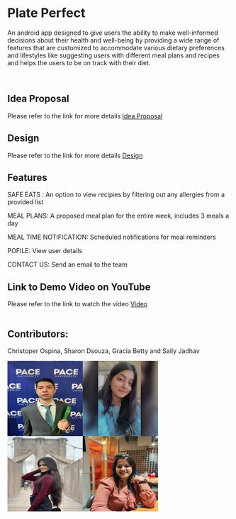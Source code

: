 # Plate Perfect

An android app designed to give users the ability to make well-informed decisions about their health and well-being by providing a wide range of features that are customized to accommodate various dietary preferences and lifestyles like suggesting users with different meal plans and recipes and helps the users to be on track with their diet.

<br/>

<h2>Idea Proposal</h2>
Please refer to the link for more details <a href="https://docs.google.com/document/d/1WH4igLCGn2JayA3ci811kjBUjbGURqBT/edit?usp=sharing&ouid=102167781560686034577&rtpof=true&sd=true">Idea Proposal</a>

<h2>Design</h2>
Please refer to the link for more details <a href="https://www.figma.com/file/WaHtcOq8zx3GQMmXaezbxi/Plate-Perfect-Design?type=whiteboard&node-id=0-1&t=BbGVux2QRRN0fjTZ-0">Design</a>
<br/>

<h2>Features</h2>
SAFE EATS : An option to view recipies by filtering out any allergies from a provided list

MEAL PLANS: A proposed meal plan for the entire week, includes 3 meals a day

MEAL TIME NOTIFICATION: Scheduled notifications for meal reminders

POFILE: View user details

CONTACT US: Send an email to the team

<h2>Link to Demo Video on YouTube</h2>
Please refer to the link to watch the video <a href="https://youtu.be/9klUhgNN0cE">Video</a>
<br/>

<br/>

<h2>Contributors:</h2>
Christoper Ospina, Sharon Dsouza, Gracia Betty and Saily Jadhav
<br/>

<a href="#"><img src="assets/Chris.jpeg" align="left" height="170px" width="170px" /></a>

<a href="#"><img src="assets/Sharon.jpeg" align="left" height="170px" width="170px" /></a>

<a href="#"><img src="assets/Gracia.jpg" align="left" height="170px" width="170px" /></a>

<a href="#"><img src="assets/Saily.jpeg" align="left" height="170px" width="170px" /></a>
